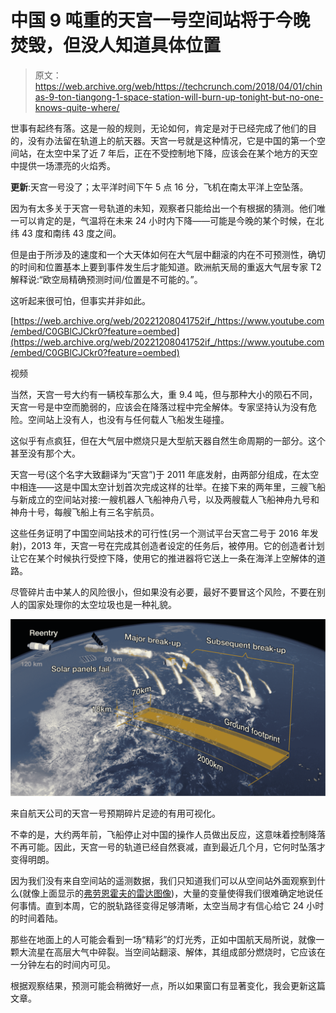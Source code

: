 # 中国 9 吨重的天宫一号空间站将于今晚焚毁，但没人知道具体位置

> 原文：<https://web.archive.org/web/https://techcrunch.com/2018/04/01/chinas-9-ton-tiangong-1-space-station-will-burn-up-tonight-but-no-one-knows-quite-where/>

世事有起终有落。这是一般的规则，无论如何，肯定是对于已经完成了他们的目的，没有办法留在轨道上的航天器。天宫一号就是这种情况，它是中国的第一个空间站，在太空中呆了近 7 年后，正在不受控制地下降，应该会在某个地方的天空中提供一场漂亮的火焰秀。

**更新**:天宫一号没了；太平洋时间下午 5 点 16 分，飞机在南太平洋上空坠落。

因为有太多关于天宫一号轨道的未知，观察者只能给出一个有根据的猜测。他们唯一可以肯定的是，气温将在未来 24 小时内下降——可能是今晚的某个时候，在北纬 43 度和南纬 43 度之间。

但是由于所涉及的速度和一个大天体如何在大气层中翻滚的内在不可预测性，确切的时间和位置基本上要到事件发生后才能知道。欧洲航天局的重返大气层专家 T2 解释说:“欧空局精确预测时间/位置是不可能的。”。

这听起来很可怕，但事实并非如此。

[https://web.archive.org/web/20221208041752if_/https://www.youtube.com/embed/C0GBlCJCkr0?feature=oembed](https://web.archive.org/web/20221208041752if_/https://www.youtube.com/embed/C0GBlCJCkr0?feature=oembed)

视频

当然，天宫一号大约有一辆校车那么大，重 9.4 吨，但与那种大小的陨石不同，天宫一号是中空而脆弱的，应该会在降落过程中完全解体。专家坚持认为没有危险。空间站上没有人，也没有与任何载人飞船发生碰撞。

这似乎有点疯狂，但在大气层中燃烧只是大型航天器自然生命周期的一部分。这个甚至没有那个大。

天宫一号(这个名字大致翻译为“天宫”)于 2011 年底发射，由两部分组成，在太空中相连——这是中国太空计划首次完成这样的壮举。在接下来的两年里，三艘飞船与新成立的空间站对接:一艘机器人飞船神舟八号，以及两艘载人飞船神舟九号和神舟十号，每艘飞船上有三名宇航员。

这些任务证明了中国空间站技术的可行性(另一个测试平台天宫二号于 2016 年发射)，2013 年，天宫一号在完成其创造者设定的任务后，被停用。它的创造者计划让它在某个时候执行受控下降，使用它的推进器将它送上一条在海洋上空解体的道路。

尽管碎片击中某人的风险很小，但如果没有必要，最好不要冒这个风险，不要在别人的国家处理你的太空垃圾也是一种礼貌。

![](img/0092275c25655ff3882009e5ae6af2bd.png)

来自航天公司的天宫一号预期碎片足迹的有用可视化。

不幸的是，大约两年前，飞船停止对中国的操作人员做出反应，这意味着控制降落不再可能。因此，天宫一号的轨道已经自然衰减，直到最近几个月，它何时坠落才变得明朗。

因为我们没有来自空间站的遥测数据，我们只知道我们可以从空间站外面观察到什么(就像上面显示的[弗劳恩霍夫的雷达图像](https://web.archive.org/web/20221208041752/https://www.fhr.fraunhofer.de/en/press-media/press-releases/reentry_tiangong-1.html))，大量的变量使得我们很难确定地说任何事情。直到本周，它的脱轨路径变得足够清晰，太空当局才有信心给它 24 小时的时间着陆。

那些在地面上的人可能会看到一场“精彩”的灯光秀，正如中国航天局所说，就像一颗大流星在高层大气中碎裂。当空间站翻滚、解体，其组成部分燃烧时，它应该在一分钟左右的时间内可见。

根据观察结果，预测可能会稍微好一点，所以如果窗口有显著变化，我会更新这篇文章。